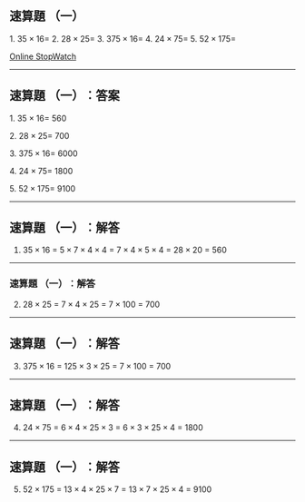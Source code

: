 ## 速算題 （一）

<span>1. $35 \times 16 =$<!-- .element: class="fragment" data-fragment-index="1" --></span>
<span>2. $28 \times 25 =$<!-- .element: class="fragment" data-fragment-index="2" --></span>
<span>3. $375 \times 16 =$<!-- .element: class="fragment" data-fragment-index="3" --></span>
<span>4. $24 \times 75 =$<!-- .element: class="fragment" data-fragment-index="4" --></span>
<span>5. $52 \times 175 =$<!-- .element: class="fragment" data-fragment-index="5" --></span>

[Online StopWatch](https://www.online-stopwatch.com/full-screen-stopwatch/)

---

## 速算題 （一）︰答案
<span>1. $35 \times 16 =$<!-- .element: class="fragment" data-fragment-index="1" --></span> <span> $560$<!-- .element: class="fragment" data-fragment-index="2" --></span>

<span>2. $28 \times 25 =$<!-- .element: class="fragment" data-fragment-index="3" --></span> <span>$700$<!-- .element: class="fragment" data-fragment-index="4" --></span>

<span>3. $375 \times 16 =$<!-- .element: class="fragment" data-fragment-index="5" --></span> <span>$6000$<!-- .element: class="fragment" data-fragment-index="6" --></span>

<span>4. $24 \times 75 =$<!-- .element: class="fragment" data-fragment-index="7" --></span> <span>$1800$<!-- .element: class="fragment" data-fragment-index="8" --></span>

<span>5. $52 \times 175 =$<!-- .element: class="fragment" data-fragment-index="9" --></span> <span>$9100$<!-- .element: class="fragment" data-fragment-index="10" --></span>




---

## 速算題 （一）︰解答
1.  $35 \times 16$
  = $5 \times 7 \times 4 \times 4$
  = $7 \times 4 \times 5 \times 4$
  = $28 \times 20$
  = $560$

---

### 速算題 （一）︰解答
2.  $28 \times 25$
  = $7 \times 4 \times 25$
  = $7 \times 100$
  = $700$
  
---

## 速算題 （一）︰解答
3.  $375 \times 16$
  = $125 \times 3 \times 25$
  = $7 \times 100$
  = $700$

---

## 速算題 （一）︰解答
4.  $24 \times 75$
  = $6 \times 4 \times 25 \times 3$
  = $6 \times 3 \times 25 \times 4$
  = $1800$
  
---

## 速算題 （一）︰解答
5.  $52 \times 175$
  = $13 \times 4 \times 25 \times 7$
  = $13 \times 7 \times 25 \times 4$
  = $9100$
